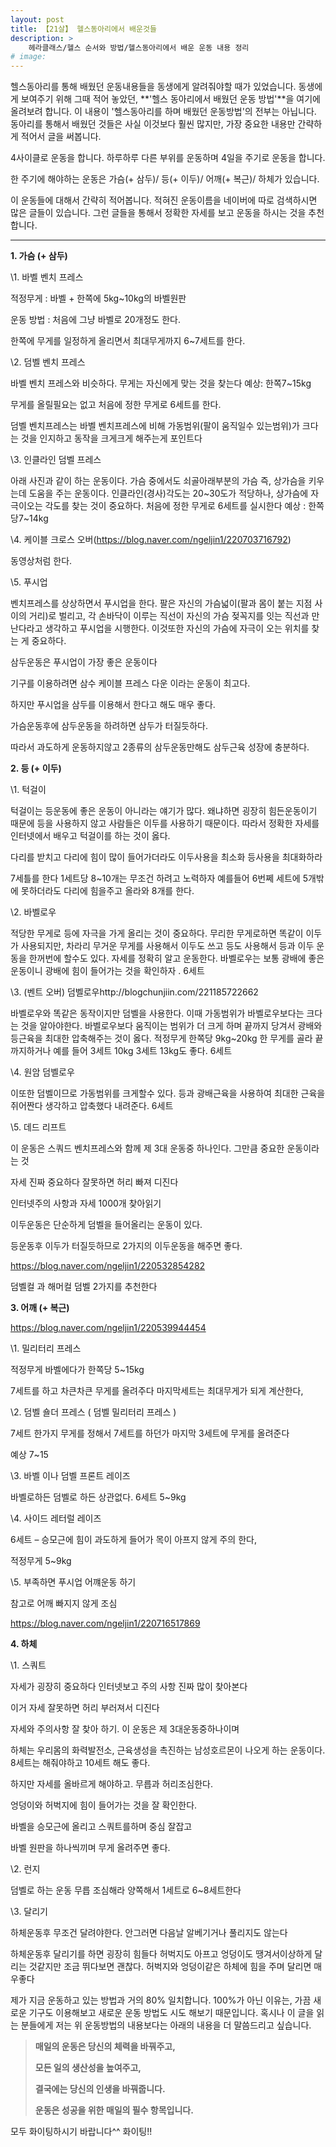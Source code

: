 ```yaml
---
layout: post
title: 【21살】 헬스동아리에서 배운것들
description: >
    헤라클래스/헬스 순서와 방법/헬스동아리에서 배운 운동 내용 정리
# image: 
---
```

  
  
  헬스동아리를 통해 배웠던 운동내용들을 동생에게 알려줘야할 때가 있었습니다. 동생에게 보여주기 위해 그때 적어 놓았던, **'헬스 동아리에서 배웠던 운동 방법'**을 여기에 올려보려 합니다. 이 내용이 '헬스동아리를 하며 배웠던 운동방법'의 전부는 아닙니다. 동아리를 통해서 배웠던 것들은 사실 이것보다 훨씬 많지만, 가장 중요한 내용만 간략하게 적어서 글을 써봅니다.



4사이클로 운동을 합니다. 하루하루 다른 부위를 운동하며 4일을 주기로 운동을 합니다. 

한 주기에 해야하는 운동은 가슴(+  삼두)/ 등(+ 이두)/ 어깨(+ 복근)/ 하체가 있습니다. 

이 운동들에 대해서 간략히 적어봅니다. 적혀진 운동이름을 네이버에 따로 검색하시면 많은 글들이 있습니다. 그런 글들을 통해서 정확한 자세를 보고 운동을 하시는 것을 추천합니다.

****

**1. 가슴 (+ 삼두)**

\1. 바벨 벤치 프레스

적정무게 : 바벨 + 한쪽에 5kg~10kg의 바벨원판

운동 방법 : 처음에 그냥 바벨로 20개정도 한다.

한쪽에 무게를 일정하게 올리면서 최대무게까지 6~7세트를 한다.

\2. 덤벨 벤치 프레스

바벨 벤치 프레스와 비슷하다. 무게는 자신에게 맞는 것을 찾는다 예상: 한쪽7~15kg

무게를 올릴필요는 없고 처음에 정한 무게로 6세트를 한다.

덤벨 벤치프레스는 바벨 벤치프레스에 비해 가동범위(팔이 움직일수 있는범위)가 크다는 것을 인지하고 동작을 크게크게 해주는게 포인트다

\3. 인클라인 덤벨 프레스

아래 사진과 같이 하는 운동이다. 가슴 중에서도 쇠골아래부분의 가슴 즉, 상가슴을 키우는데 도움을 주는 운동이다. 인클라인(경사)각도는 20~30도가 적당하나, 상가슴에 자극이오는 각도를 찾는 것이 중요하다. 처음에 정한 무게로 6세트를 실시한다 예상 : 한쪽당7~14kg

\4. 케이블 크로스 오버(https://blog.naver.com/ngeljin1/220703716792)

동영상처럼 한다.

\5. 푸시업

벤치프레스를 상상하면서 푸시업을 한다. 팔은 자신의 가슴넓이(팔과 몸이 붙는 지점 사이의 거리)로 벌리고, 각 손바닥이 이루는 직선이 자신의 가슴 젖꼭지를 잇는 직선과 만난다라고 생각하고 푸시업을 시행한다. 이것또한 자신의 가슴에 자극이 오는 위치를 찾는 게 중요하다.

삼두운동은 푸시업이 가장 좋은 운동이다

기구를 이용하려면 삼수 케이블 프레스 다운 이라는 운동이 최고다.

하지만 푸시업을 삼두를 이용해서 한다고 해도 매우 좋다.

가슴운동후에 삼두운동을 하려하면 삼두가 터질듯하다.

따라서 과도하게 운동하지않고 2종류의 삼두운동만해도 삼두근육 성장에 충분하다.

**2. 등 (+ 이두)**

\1. 턱걸이

턱걸이는 등운동에 좋은 운동이 아니라는 얘기가 많다. 왜냐하면 굉장히 힘든운동이기 때문에 등을 사용하지 않고 사람들은 이두를 사용하기 때문이다. 따라서 정확한 자세를 인터넷에서 배우고 턱걸이를 하는 것이 옳다.

다리를 받치고 다리에 힘이 많이 들어가더라도 이두사용을 최소화 등사용을 최대화하라

7세틀를 한다 1세트당 8~10개는 무조건 하려고 노력하자 예를들어 6번쩨 세트에 5개밖에 못하더라도 다리에 힘을주고 올라와 8개를 한다.

\2. 바벨로우

적당한 무게로 등에 자극을 가게 올리는 것이 중요하다. 무리한 무게로하면 똑같이 이두가 사용되지만, 차라리 무거운 무게를 사용해서 이두도 쓰고 등도 사용해서 등과 이두 운동을 한꺼번에 할수도 있다. 자세를 정확히 알고 운동한다. 바벨로우는 보통 광배에 좋은 운동이니 광배에 힘이 들어가는 것을 확인하자 . 6세트

\3. (벤트 오버) 덤벨로우http://blogchunjiin.com/221185722662

바벨로우와 똑같은 동작이지만 덤벨을 사용한다. 이때 가동범위가 바벨로우보다는 크다는 것을 알아야한다. 바벨로우보다 움직이는 범위가 더 크게 하며 끝까지 당겨서 광배와 등근육을 최대한 압축해주는 것이 옳다. 적정무게 한쪽당 9kg~20kg 한 무게를 골라 끝까지하거나 예를 들어 3세트 10kg 3세트 13kg도 좋다. 6세트

\4. 원암 덤벨로우

이또한 덤벨이므로 가동범위를 크게할수 있다. 등과 광배근육을 사용하여 최대한 근육을 쥐어짠다 생각하고 압축했다 내려준다. 6세트

\5. 데드 리프트

이 운동은 스쿼드 벤치프레스와 함께 제 3대 운동중 하나인다. 그만큼 중요한 운동이라는 것

자세 진짜 중요하다 잘못하면 허리 빠져 디진다

인터넷주의 사항과 자세 1000개 찾아읽기

이두운동은 단순하게 덤벨을 들어올리는 운동이 있다.

등운동후 이두가 터질듯하므로 2가지의 이두운동을 해주면 좋다.

https://blog.naver.com/ngeljin1/220532854282

덤벨컬 과 해머컬 덤벨 2가지를 추천한다



**3. 어깨 (+ 복근)**

https://blog.naver.com/ngeljin1/220539944454

\1. 밀리터리 프레스

적정무게 바벨에다가 한쪽당 5~15kg

7세트를 하고 차큰차큰 무게를 올려주다 마지막세트는 최대무게가 되게 계산한다,

\2. 덤벨 숄더 프레스 ( 덤벨 밀리터리 프레스 )

7세트 한가지 무게를 정해서 7세트를 하던가 마지막 3세트에 무게를 올려준다

예상 7~15

\3. 바벨 이나 덤벨 프론트 레이즈

바벨로하든 덤벨로 하든 상관없다. 6세트 5~9kg

\4. 사이드 레터럴 레이즈

6세트 – 승모근에 힘이 과도하게 들어가 목이 아프지 않게 주의 한다,

적정무게 5~9kg

\5. 부족하면 푸시업 어꺠운동 하기

참고로 어깨 빠지지 않게 조심

https://blog.naver.com/ngeljin1/220716517869





**4. 하체**

\1. 스쿼트

자세가 굉장히 중요하다 인터넷보고 주의 사항 진짜 많이 찾아본다

이거 자세 잘못하면 허리 부러져서 디진다

자세와 주의사항 잘 찾아 하기. 이 운동은 제 3대운동중하나이며

하체는 우리몸의 화력발전소, 근육생성을 촉진하는 남성호르몬이 나오게 하는 운동이다. 8세트는 해줘야하고 10세트 해도 좋다.

하지만 자세를 올바르게 해야하고. 무릅과 허리조심한다.

엉덩이와 허벅지에 힘이 들어가는 것을 잘 확인한다.

바벨을 승모근에 올리고 스쿼트를하며 중심 잘잡고

바벨 원판을 하나씩끼며 무게 올려주면 좋다.

\2. 런지

덤벨로 하는 운동 무릅 조심해라 양쪽해서 1세트로 6~8세트한다

\3. 달리기

하체운동후 무조건 달려야한다. 안그러면 다음날 알베기거나 풀리지도 않는다

하체운동후 달리기를 하면 굉장히 힘들다 허벅지도 아프고 엉덩이도 땡겨서이상하게 달리는 것같지만 조금 뛰다보면 괜찮다. 허벅지와 엉덩이같은 하체에 힘을 주며 달리면 매우좋다



  제가 지금 운동하고 있는 방법과 거의 80% 일치합니다. 100%가 아닌 이유는, 가끔 새로운 기구도 이용해보고 새로운 운동 방법도 시도 해보기 때문입니다. 혹시나 이 글을 읽는 분들에게 저는 위 운동방법의 내용보다는 아래의 내용을 더 말씀드리고 싶습니다. 



> **매일의 운동은 당신의 체력을 바꿔주고,** 
>
> **모든 일의 생산성을 높여주고,** 
>
> **결국에는 당신의 인생을 바꿔줍니다.**
>
> **운동은 성공을 위한 매일의 필수 항목입니다.**



모두 화이팅하시기 바랍니다^^ 화이팅!!

